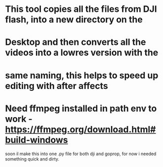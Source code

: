 # This tool copies all the files from DJI flash, into a new directory on the 
# Desktop and then converts all the videos into a lowres version with the 
# same naming, this helps to speed up editing with after affects

# Need ffmpeg installed in path env to work - https://ffmpeg.org/download.html#build-windows

soon il make this into one .py file for both dji and goprop, for now i needed something quick and dirty.
